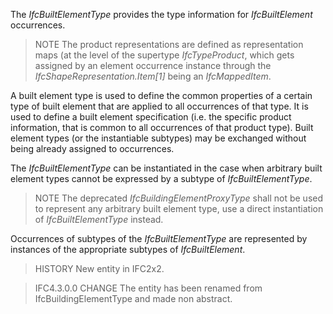 The _IfcBuiltElementType_ provides the type information for _IfcBuiltElement_ occurrences.

<!-- end of short definition -->

> NOTE The product representations are defined as representation maps (at the level of the supertype _IfcTypeProduct_, which gets assigned by an element occurrence instance through the _IfcShapeRepresentation.Item[1]_ being an _IfcMappedItem_.

A built element type is used to define the common properties of a certain type of built element that are applied to all occurrences of that type. It is used to define a built element specification (i.e. the specific product information, that is common to all occurrences of that product type). Built element types (or the instantiable subtypes) may be exchanged without being already assigned to occurrences.

The _IfcBuiltElementType_ can be instantiated in the case when arbitrary built element types cannot be expressed by a subtype of _IfcBuiltElementType_.

> NOTE The deprecated _IfcBuildingElementProxyType_ shall not be used to represent any arbitrary built element type, use a direct instantiation of _IfcBuiltElementType_ instead.

Occurrences of subtypes of the _IfcBuiltElementType_ are represented by instances of the appropriate subtypes of _IfcBuiltElement_.

> HISTORY New entity in IFC2x2.

> IFC4.3.0.0 CHANGE The entity has been renamed from IfcBuildingElementType and made non abstract.
